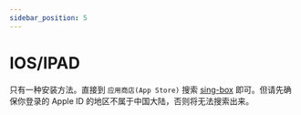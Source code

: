 ```yaml
---
sidebar_position: 5
---
```


# IOS/IPAD

只有一种安装方法。直接到 `应用商店(App Store)` 搜索 [sing-box](https://apps.apple.com/us/app/sing-box/id6451272673) 即可。但请先确保你登录的 Apple ID 的地区不属于中国大陆，否则将无法搜索出来。
